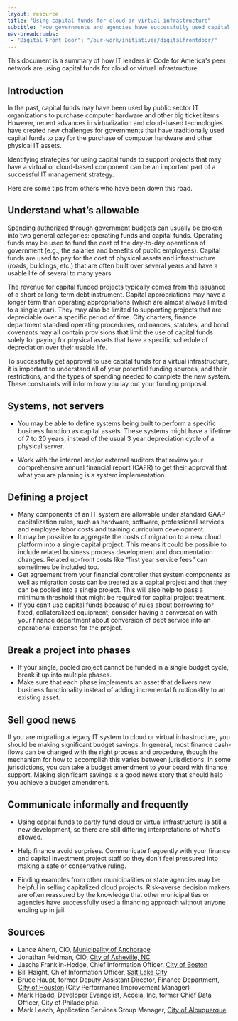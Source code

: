 ```yaml
---
layout: resource
title: "Using capital funds for cloud or virtual infrastructure"
subtitle: "How governments and agencies have successfully used capital funds for cloud or virtual infrastructure"
nav-breadcrumbs:
 - "Digital Front Door": "/our-work/initiatives/digitalfrontdoor/"
---
```


This document is a summary of how IT leaders in Code for America's peer network are using capital funds for cloud or virtual infrastructure. 

## Introduction

In the past, capital funds may have been used by public sector IT organizations to purchase computer hardware and other big ticket items. However, recent advances in virtualization and cloud-based technologies have created new challenges for governments that have traditionally used capital funds to pay for the purchase of computer hardware and other physical IT assets. 

Identifying strategies for using capital funds to support projects that may have a virtual or cloud-based component can be an important part of a successful IT management strategy.

Here are some tips from others who have been down this road.

## Understand what’s allowable 

Spending authorized through government budgets can usually be broken into two general categories: operating funds and capital funds. Operating funds may be used to fund the cost of the day-to-day operations of government (e.g., the salaries and benefits of public employees). Capital funds are used to pay for the cost of physical assets and infrastructure (roads, buildings, etc.) that are often built over several years and have a usable life of several to many years.

The revenue for capital funded projects typically comes from the issuance of a short or long-term debt instrument. Capital appropriations may have a longer term than operating appropriations (which are almost always limited to a single year). They may also be limited to supporting projects that are depreciable over a specific period of time. City charters, finance department standard operating procedures, ordinances, statutes, and bond covenants may all contain provisions that limit the use of capital funds solely for paying for physical assets that have a specific schedule of depreciation over their usable life.

To successfully get approval to use capital funds for a virtual infrastructure, it is important to understand all of your potential funding sources, and their restrictions, and the types of spending needed to complete the new system. These constraints will inform how you lay out your funding proposal.

## Systems, not servers

- You may be able to define systems being built to perform a specific business function as capital assets. These systems might have a lifetime of 7 to 20 years, instead of the usual 3 year depreciation cycle of a physical server.

- Work with the internal and/or external auditors that review your comprehensive annual financial report (CAFR) to get their approval that what you are planning is a system implementation.

## Defining a project

- Many components of an IT system are allowable under standard GAAP capitalization rules, such as hardware, software, professional services and employee labor costs and training curriculum development. 
- It may be possible to aggregate the costs of migration to a new cloud platform into a single capital project. This means it could be possible to include related business process development and documentation changes. Related up-front costs like “first year service fees” can sometimes be included too. 
- Get agreement from your financial controller that system components as well as migration costs can be treated as a capital project and that they can be pooled into a single project. This will also help to pass a minimum threshold that might be required for capital project treatment.
- If you can’t use capital funds because of rules about borrowing for fixed, collateralized equipment, consider having a conversation with your finance department about conversion of debt service into an operational expense for the project.

## Break a project into phases

 - If your single, pooled project cannot be funded in a single budget cycle, break it up into multiple phases.
 - Make sure that each phase implements an asset that delivers new business functionality instead of adding incremental functionality to an existing asset. 

## Sell good news

If you are migrating a legacy IT system to cloud or virtual infrastructure, you should be making significant budget savings. In general, most finance cash-flows can be changed with the right process and procedure, though the mechanism for how to accomplish this varies between jurisdictions. In some jurisdictions, you can take a budget amendment to your board with finance support. Making significant savings is a good news story that should help you achieve a budget amendment.


## Communicate informally and frequently

 - Using capital funds to partly fund cloud or virtual infrastructure is still a new development, so there are still differing interpretations of what's allowed. 
 
 - Help finance avoid surprises. Communicate frequently with your finance and capital investment project staff so they don't feel pressured into making a safe or conservative ruling.

 - Finding examples from other municipalities or state agencies may be helpful in selling capitalized cloud projects. Risk-averse decision makers are often reassured by the knowledge that other municipalities or agencies have successfully used a financing approach without anyone ending up in jail.
 
## Sources

-	Lance Ahern, CIO, [Municipality of Anchorage](http://www.muni.org/) 
- Jonathan Feldman, CIO, [City of Asheville, NC](http://www.ashevillenc.gov) 
- Jascha Franklin-Hodge, Chief Information Officer, [City of Boston](http://www.cityofboston.gov) 
- Bill Haight, Chief Information Officer, [Salt Lake City](http://www.ci.slc.ut.us) 
- Bruce Haupt, former Deputy Assistant Director, Finance Department, [City of Houston](http://www.houstontx.gov) (City Performance Improvement Manager) 
- Mark Headd, Developer Evangelist, Accela, Inc, former Chief Data Officer, City of Philadelphia. 
-	Mark Leech, Application Services Group Manager, [City of Albuquerque](http://www.cabq.gov)
 
